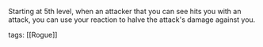 Starting at 5th level, when an attacker that you can see hits you with an attack, you can use your reaction to halve the attack's damage against you.

tags: [[Rogue]]